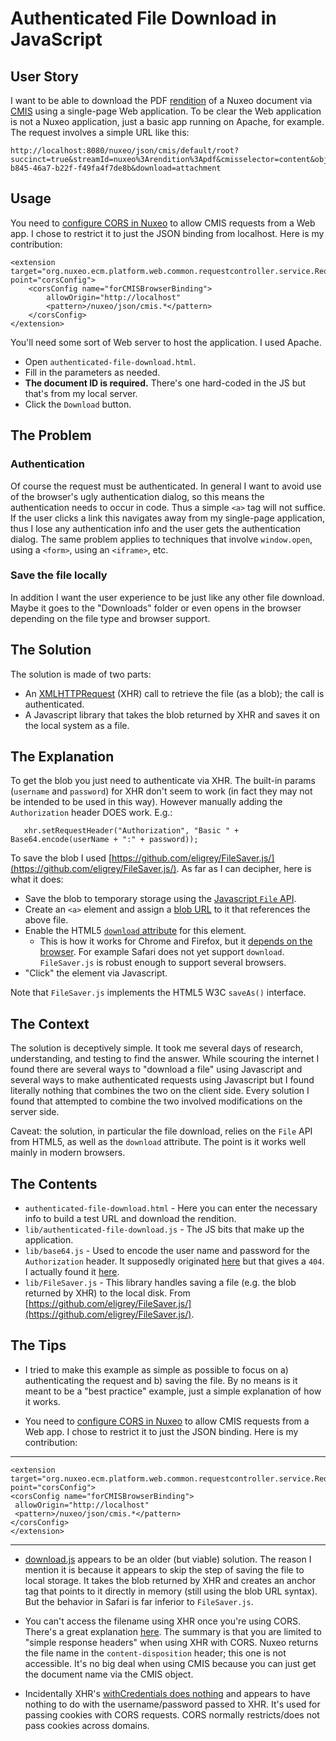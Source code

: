 # Authenticated File Download in JavaScript

## User Story

I want to be able to download the PDF [rendition](https://doc.nuxeo.com/x/Mo5kAQ) of a Nuxeo document via [CMIS](https://doc.nuxeo.com/x/JIAO) using a single-page Web application. To be clear the Web application is not a Nuxeo application, just a basic app running on Apache, for example.  The request involves a simple URL like this:

    http://localhost:8080/nuxeo/json/cmis/default/root?succinct=true&streamId=nuxeo%3Arendition%3Apdf&cmisselector=content&objectId=07cdb579-b845-46a7-b22f-f49fa4f7de8b&download=attachment

## Usage

You need to [configure CORS in Nuxeo](https://doc.nuxeo.com/x/vIvZ) to allow CMIS requests from a Web app. I chose to restrict it to just the JSON binding from localhost.  Here is my contribution:

    <extension target="org.nuxeo.ecm.platform.web.common.requestcontroller.service.RequestControllerService" point="corsConfig">
        <corsConfig name="forCMISBrowserBinding">
            allowOrigin="http://localhost"
            <pattern>/nuxeo/json/cmis.*</pattern>
        </corsConfig>
    </extension>

You'll need some sort of Web server to host the application. I used Apache.

* Open `authenticated-file-download.html`.
* Fill in the parameters as needed.
* **The document ID is required.** There's one hard-coded in the JS but that's from my local server.
* Click the `Download` button.

## The Problem

### Authentication

Of course the request must be authenticated.  In general I want to avoid use of the browser's ugly authentication dialog, so this means the authentication needs to occur in code.  Thus a simple `<a>` tag will not suffice.  If the user clicks a link this navigates away from my single-page application, thus I lose any authentication info and the user gets the authentication dialog. The same problem applies to techniques that involve `window.open`, using a `<form>`, using an `<iframe>`, etc.

### Save the file locally

In addition I want the user experience to be just like any other file download. Maybe it goes to the "Downloads" folder or even opens in the browser depending on the file type and browser support.

## The Solution

The solution is made of two parts:

* An [XMLHTTPRequest](https://xhr.spec.whatwg.org/) (XHR) call to retrieve the file (as a blob); the call is authenticated.
* A Javascript library that takes the blob returned by XHR and saves it on the local system as a file.

## The Explanation

To get the blob you just need to authenticate via XHR. The built-in params (`username` and `password`) for XHR don't seem to work (in fact they may not be intended to be used in this way). However manually adding the `Authorization` header DOES work.  E.g.:

       xhr.setRequestHeader("Authorization", "Basic " + Base64.encode(userName + ":" + password));

To save the blob I used [https://github.com/eligrey/FileSaver.js/](https://github.com/eligrey/FileSaver.js/). As far as I can decipher, here is what it does:

* Save the blob to temporary storage using the [Javascript `File` API](http://www.w3.org/TR/file-upload/).
* Create an `<a>` element and assign a [blob URL](http://www.w3.org/TR/FileAPI/#DefinitionOfScheme) to it that references the above file.
* Enable the HTML5 [`download` attribute](http://www.w3.org/TR/html5/links.html#downloading-resources) for this element.
    * This is how it works for Chrome and Firefox, but it [depends on the browser](http://caniuse.com/#feat=download). For example Safari does not yet support `download`.  `FileSaver.js` is robust enough to support several browsers.
* "Click" the element via Javascript.

Note that `FileSaver.js` implements the HTML5 W3C `saveAs()` interface.

## The Context

The solution is deceptively simple. It took me several days of research, understanding, and testing to find the answer. While scouring the internet I found there are several ways to "download a file" using Javascript and several ways to make authenticated requests using Javascript but I found literally nothing that combines the two on the client side.  Every solution I found that attempted to combine the two involved modifications on the server side.

Caveat: the solution, in particular the file download, relies on the `File` API from HTML5, as well as the `download` attribute.  The point is it works well mainly in modern browsers.

## The Contents

* `authenticated-file-download.html` - Here you can enter the necessary info to build a test URL and download the rendition.
* `lib/authenticated-file-download.js` - The JS bits that make up the application.
* `lib/base64.js` - Used to encode the user name and password for the `Authorization` header. It supposedly originated [here](http://www.webtoolkit.info/javascript-base64.html) but that gives a `404`. I actually found it [here](http://stackoverflow.com/a/246813).
* `lib/FileSaver.js` - This library handles saving a file (e.g. the blob returned by XHR) to the local disk.  From [https://github.com/eligrey/FileSaver.js/](https://github.com/eligrey/FileSaver.js/).

## The Tips

* I tried to make this example as simple as possible to focus on a) authenticating the request and b) saving the file.  By no means is it meant to be a "best practice" example, just a simple explanation of how it works.

* You need to [configure CORS in Nuxeo](https://doc.nuxeo.com/x/vIvZ) to allow CMIS requests from a Web app. I chose to restrict it to just the JSON binding.  Here is my contribution:

***

    <extension target="org.nuxeo.ecm.platform.web.common.requestcontroller.service.RequestControllerService" point="corsConfig">
    <corsConfig name="forCMISBrowserBinding">
     allowOrigin="http://localhost"
     <pattern>/nuxeo/json/cmis.*</pattern>
    </corsConfig>
    </extension>

***

* [download.js](http://danml.com/download.html) appears to be an older (but viable) solution.  The reason I mention it is because it appears to skip the step of saving the file to local storage.  It takes the blob returned by XHR and creates an anchor tag that points to it directly in memory (still using the blob URL syntax).  But the behavior in Safari is far inferior to `FileSaver.js`.

* You can't access the filename using XHR once you're using CORS. There's a great explanation [here](http://stackoverflow.com/a/7463297). The summary is that you are limited to "simple response headers" when using XHR with CORS.  Nuxeo returns the file name in the `content-disposition` header; this one is not accessible.  It's no big deal when using CMIS because you can just get the document name via the CMIS object. 

* Incidentally XHR's [withCredentials does nothing](http://chrisroos.co.uk/blog/2013-03-08-the-behaviour-of-xmlhttprequest-withcredentials-when-used-with-cors) and appears to have nothing to do with the username/password passed to XHR. It's used for passing cookies with CORS requests.  CORS normally restricts/does not pass cookies across domains.
